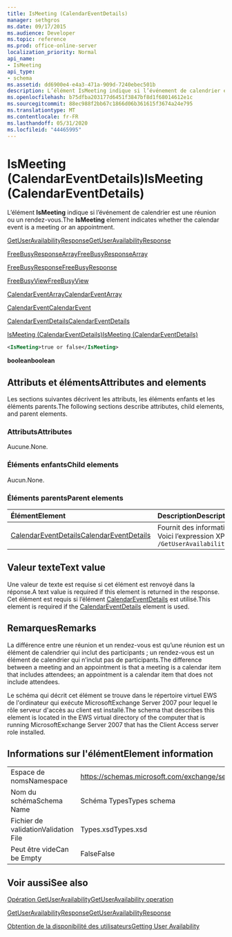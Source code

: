 ```yaml
---
title: IsMeeting (CalendarEventDetails)
manager: sethgros
ms.date: 09/17/2015
ms.audience: Developer
ms.topic: reference
ms.prod: office-online-server
localization_priority: Normal
api_name:
- IsMeeting
api_type:
- schema
ms.assetid: dd6900e4-e4a3-471a-909d-7240ebec501b
description: L’élément IsMeeting indique si l’événement de calendrier est une réunion ou un rendez-vous.
ms.openlocfilehash: b75dfba203177d6451f3847bf8d1f68014612e1c
ms.sourcegitcommit: 88ec988f2bb67c1866d06b361615f3674a24e795
ms.translationtype: MT
ms.contentlocale: fr-FR
ms.lasthandoff: 05/31/2020
ms.locfileid: "44465995"
---
```

# <a name="ismeeting-calendareventdetails"></a><span data-ttu-id="9262c-103">IsMeeting (CalendarEventDetails)</span><span class="sxs-lookup"><span data-stu-id="9262c-103">IsMeeting (CalendarEventDetails)</span></span>

<span data-ttu-id="9262c-104">L’élément **IsMeeting** indique si l’événement de calendrier est une réunion ou un rendez-vous.</span><span class="sxs-lookup"><span data-stu-id="9262c-104">The **IsMeeting** element indicates whether the calendar event is a meeting or an appointment.</span></span> 
  
[<span data-ttu-id="9262c-105">GetUserAvailabilityResponse</span><span class="sxs-lookup"><span data-stu-id="9262c-105">GetUserAvailabilityResponse</span></span>](getuseravailabilityresponse.md)
  
[<span data-ttu-id="9262c-106">FreeBusyResponseArray</span><span class="sxs-lookup"><span data-stu-id="9262c-106">FreeBusyResponseArray</span></span>](freebusyresponsearray.md)
  
[<span data-ttu-id="9262c-107">FreeBusyResponse</span><span class="sxs-lookup"><span data-stu-id="9262c-107">FreeBusyResponse</span></span>](freebusyresponse.md)
  
[<span data-ttu-id="9262c-108">FreeBusyView</span><span class="sxs-lookup"><span data-stu-id="9262c-108">FreeBusyView</span></span>](freebusyview.md)
  
[<span data-ttu-id="9262c-109">CalendarEventArray</span><span class="sxs-lookup"><span data-stu-id="9262c-109">CalendarEventArray</span></span>](calendareventarray.md)
  
[<span data-ttu-id="9262c-110">CalendarEvent</span><span class="sxs-lookup"><span data-stu-id="9262c-110">CalendarEvent</span></span>](calendarevent.md)
  
[<span data-ttu-id="9262c-111">CalendarEventDetails</span><span class="sxs-lookup"><span data-stu-id="9262c-111">CalendarEventDetails</span></span>](calendareventdetails.md)
  
[<span data-ttu-id="9262c-112">IsMeeting (CalendarEventDetails)</span><span class="sxs-lookup"><span data-stu-id="9262c-112">IsMeeting (CalendarEventDetails)</span></span>](ismeeting-calendareventdetails.md)
  
```xml
<IsMeeting>true or false</IsMeeting>
```

 <span data-ttu-id="9262c-113">**boolean**</span><span class="sxs-lookup"><span data-stu-id="9262c-113">**boolean**</span></span>
## <a name="attributes-and-elements"></a><span data-ttu-id="9262c-114">Attributs et éléments</span><span class="sxs-lookup"><span data-stu-id="9262c-114">Attributes and elements</span></span>

<span data-ttu-id="9262c-115">Les sections suivantes décrivent les attributs, les éléments enfants et les éléments parents.</span><span class="sxs-lookup"><span data-stu-id="9262c-115">The following sections describe attributes, child elements, and parent elements.</span></span>
  
### <a name="attributes"></a><span data-ttu-id="9262c-116">Attributs</span><span class="sxs-lookup"><span data-stu-id="9262c-116">Attributes</span></span>

<span data-ttu-id="9262c-117">Aucune.</span><span class="sxs-lookup"><span data-stu-id="9262c-117">None.</span></span>
  
### <a name="child-elements"></a><span data-ttu-id="9262c-118">Éléments enfants</span><span class="sxs-lookup"><span data-stu-id="9262c-118">Child elements</span></span>

<span data-ttu-id="9262c-119">Aucun.</span><span class="sxs-lookup"><span data-stu-id="9262c-119">None.</span></span>
  
### <a name="parent-elements"></a><span data-ttu-id="9262c-120">Éléments parents</span><span class="sxs-lookup"><span data-stu-id="9262c-120">Parent elements</span></span>

|<span data-ttu-id="9262c-121">**Élément**</span><span class="sxs-lookup"><span data-stu-id="9262c-121">**Element**</span></span>|<span data-ttu-id="9262c-122">**Description**</span><span class="sxs-lookup"><span data-stu-id="9262c-122">**Description**</span></span>|
|:-----|:-----|
|[<span data-ttu-id="9262c-123">CalendarEventDetails</span><span class="sxs-lookup"><span data-stu-id="9262c-123">CalendarEventDetails</span></span>](calendareventdetails.md) <br/> |<span data-ttu-id="9262c-124">Fournit des informations supplémentaires pour un événement de calendrier.</span><span class="sxs-lookup"><span data-stu-id="9262c-124">Provides additional information for a calendar event.</span></span>  <br/> <span data-ttu-id="9262c-125">Voici l’expression XPath de cet élément :</span><span class="sxs-lookup"><span data-stu-id="9262c-125">The following is the XPath expression to this element:</span></span>  <br/>  `/GetUserAvailabilityResponse/FreeBusyResponseArray/FreeBusyResponse/FreeBusyView/CalendarEventArray/CalendarEvent[i]/CalendarEventDetails` <br/> |
   
## <a name="text-value"></a><span data-ttu-id="9262c-126">Valeur texte</span><span class="sxs-lookup"><span data-stu-id="9262c-126">Text value</span></span>

<span data-ttu-id="9262c-127">Une valeur de texte est requise si cet élément est renvoyé dans la réponse.</span><span class="sxs-lookup"><span data-stu-id="9262c-127">A text value is required if this element is returned in the response.</span></span> <span data-ttu-id="9262c-128">Cet élément est requis si l’élément [CalendarEventDetails](calendareventdetails.md) est utilisé.</span><span class="sxs-lookup"><span data-stu-id="9262c-128">This element is required if the [CalendarEventDetails](calendareventdetails.md) element is used.</span></span> 
  
## <a name="remarks"></a><span data-ttu-id="9262c-129">Remarques</span><span class="sxs-lookup"><span data-stu-id="9262c-129">Remarks</span></span>

<span data-ttu-id="9262c-130">La différence entre une réunion et un rendez-vous est qu’une réunion est un élément de calendrier qui inclut des participants ; un rendez-vous est un élément de calendrier qui n’inclut pas de participants.</span><span class="sxs-lookup"><span data-stu-id="9262c-130">The difference between a meeting and an appointment is that a meeting is a calendar item that includes attendees; an appointment is a calendar item that does not include attendees.</span></span>
  
<span data-ttu-id="9262c-131">Le schéma qui décrit cet élément se trouve dans le répertoire virtuel EWS de l'ordinateur qui exécute MicrosoftExchange Server 2007 pour lequel le rôle serveur d'accès au client est installé.</span><span class="sxs-lookup"><span data-stu-id="9262c-131">The schema that describes this element is located in the EWS virtual directory of the computer that is running MicrosoftExchange Server 2007 that has the Client Access server role installed.</span></span>
  
## <a name="element-information"></a><span data-ttu-id="9262c-132">Informations sur l'élément</span><span class="sxs-lookup"><span data-stu-id="9262c-132">Element information</span></span>

|||
|:-----|:-----|
|<span data-ttu-id="9262c-133">Espace de noms</span><span class="sxs-lookup"><span data-stu-id="9262c-133">Namespace</span></span>  <br/> |https://schemas.microsoft.com/exchange/services/2006/types  <br/> |
|<span data-ttu-id="9262c-134">Nom du schéma</span><span class="sxs-lookup"><span data-stu-id="9262c-134">Schema Name</span></span>  <br/> |<span data-ttu-id="9262c-135">Schéma Types</span><span class="sxs-lookup"><span data-stu-id="9262c-135">Types schema</span></span>  <br/> |
|<span data-ttu-id="9262c-136">Fichier de validation</span><span class="sxs-lookup"><span data-stu-id="9262c-136">Validation File</span></span>  <br/> |<span data-ttu-id="9262c-137">Types.xsd</span><span class="sxs-lookup"><span data-stu-id="9262c-137">Types.xsd</span></span>  <br/> |
|<span data-ttu-id="9262c-138">Peut être vide</span><span class="sxs-lookup"><span data-stu-id="9262c-138">Can be Empty</span></span>  <br/> |<span data-ttu-id="9262c-139">False</span><span class="sxs-lookup"><span data-stu-id="9262c-139">False</span></span>  <br/> |
   
## <a name="see-also"></a><span data-ttu-id="9262c-140">Voir aussi</span><span class="sxs-lookup"><span data-stu-id="9262c-140">See also</span></span>



[<span data-ttu-id="9262c-141">Opération GetUserAvailability</span><span class="sxs-lookup"><span data-stu-id="9262c-141">GetUserAvailability operation</span></span>](getuseravailability-operation.md)
  
[<span data-ttu-id="9262c-142">GetUserAvailabilityResponse</span><span class="sxs-lookup"><span data-stu-id="9262c-142">GetUserAvailabilityResponse</span></span>](getuseravailabilityresponse.md)


[<span data-ttu-id="9262c-143">Obtention de la disponibilité des utilisateurs</span><span class="sxs-lookup"><span data-stu-id="9262c-143">Getting User Availability</span></span>](https://msdn.microsoft.com/library/d4133fcb-9b0f-4e6b-aadf-a389da83516a%28Office.15%29.aspx)

